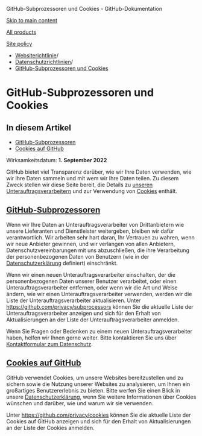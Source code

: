 GitHub-Subprozessoren und Cookies - GitHub-Dokumentation

[Skip to main content](#main-content)

[All products](/de)

[Site policy](/site-policy)

* [Websiterichtlinie](/de/site-policy)/
* [Datenschutzrichtlinien](/de/site-policy/privacy-policies)/
* [GitHub-Subprozessoren und Cookies](/de/site-policy/privacy-policies/github-subprocessors-and-cookies)

GitHub-Subprozessoren und Cookies
==========

In diesem Artikel
----------

* [GitHub-Subprozessoren](#github-subprocessors)
* [Cookies auf GitHub](#cookies-on-github)

Wirksamkeitsdatum: **1. September 2022**

GitHub bietet viel Transparenz darüber, wie wir Ihre Daten verwenden, wie wir Ihre Daten sammeln und mit wem wir Ihre Daten teilen. Zu diesem Zweck stellen wir diese Seite bereit, die Details zu [unseren Unterauftragsverarbeitern](#github-subprocessors) und zur Verwendung von [Cookies](#cookies-on-github) enthält.

[GitHub-Subprozessoren](#github-subprocessors)
----------

Wenn wir Ihre Daten an Unterauftragsverarbeiter von Drittanbietern wie unsere Lieferanten und Dienstleister weitergeben, bleiben wir dafür verantwortlich. Wir arbeiten sehr hart daran, Ihr Vertrauen zu wahren, wenn wir neue Anbieter gewinnen, und wir verlangen von allen Anbietern, Datenschutzvereinbarungen mit uns abzuschließen, die ihre Verarbeitung der personenbezogenen Daten von Benutzern (wie in der [Datenschutzerklärung](/de/site-policy/privacy-policies/github-privacy-statement) definiert) einschränkt.

Wenn wir einen neuen Unterauftragsverarbeiter einschalten, der die personenbezogenen Daten unserer Benutzer verarbeitet, oder einen Unterauftragsverarbeiter entfernen, oder wenn wir die Art und Weise ändern, wie wir einen Unterauftragsverarbeiter verwenden, werden wir die Liste der Unterauftragsverarbeiter aktualisieren. Unter <https://github.com/privacy/subprocessors> können Sie die aktuelle Liste der Unterauftragsverarbeiter anzeigen und sich für den Erhalt von Aktualisierungen an der Liste der Unterauftragsverarbeiter anmelden.

Wenn Sie Fragen oder Bedenken zu einem neuen Unterauftragsverarbeiter haben, helfen wir Ihnen gerne weiter. Bitte kontaktieren Sie uns über [Kontaktformular zum Datenschutz](https://github.com/contact/privacy).

[Cookies auf GitHub](#cookies-on-github)
----------

GitHub verwendet Cookies, um unsere Websites bereitzustellen und zu sichern sowie die Nutzung unserer Websites zu analysieren, um Ihnen ein großartiges Benutzererlebnis zu bieten. Bitte werfen Sie einen Blick in unsere [Datenschutzerklärung](/de/site-policy/privacy-policies/github-privacy-statement#our-use-of-cookies-and-tracking), wenn Sie weitere Informationen über Cookies wünschen und darüber, wie und warum wir sie verwenden.

Unter <https://github.com/privacy/cookies> können Sie die aktuelle Liste der Cookies auf GitHub anzeigen und sich für den Erhalt von Aktualisierungen an der Liste der Cookies anmelden.
